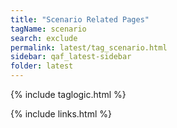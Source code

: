 ```yaml
---
title: "Scenario Related Pages"
tagName: scenario
search: exclude
permalink: latest/tag_scenario.html
sidebar: qaf_latest-sidebar
folder: latest
---
```

{% include taglogic.html %}

{% include links.html %}
